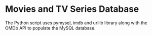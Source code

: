 # Movies and TV Series Database

The Python script uses pymysql, imdb and urllib library along with the OMDb API to populate the MySQL database.

